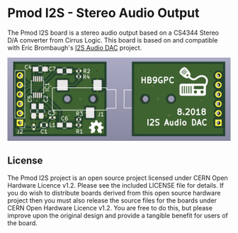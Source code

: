# Pmod I2S - Stereo Audio Output 

The Pmod I2S board is a stereo audio output based on a CS4344 Stereo D/A converter from Cirrus Logic.
This board is based on and compatible with Eric Brombaugh's [I2S Audio DAC](http://ebrombaugh.studionebula.com/synth/audiodac/index.html) project.

![Alt text](Pmod-I2S.png?raw=true "TinyFPGA UP board")

## License
The Pmod I2S project is an open source project licensed under CERN Open Hardware Licence v1.2. Please see the included LICENSE file for details. If you do wish to distribute boards derived from this open source hardware project then you must also release the source files for the boards under CERN Open Hardware Licence v1.2. You are free to do this, but please improve upon the original design and provide a tangible benefit for users of the board.
